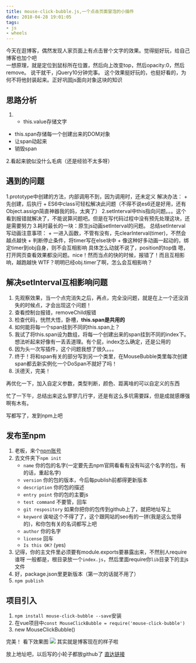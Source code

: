 ```yaml
---
title: mouse-click-bubble.js,一个点击页面冒泡的小插件
date: 2018-04-28 19:01:05
tags: 
- js
- wheels
---
```

今天在逛博客，偶然发现人家页面上有点击冒个文字的效果。觉得挺好玩，给自己博客也加个吧  
一想原理，就是定位到鼠标所在位置，然后向上改变top，然后opacity:0，然后remove。
说干就干，jQuery10分钟完事。
这个效果挺好玩的，也挺好看的，为何不将他封装起来。正好巩固js面向对象这块的知识
## 思路分析
1. + this.value存储文字
  + this.span存储每一个创建出来的DOM对象
  + 让span动起来
  + 销毁span

2.看起来貌似没什么毛病（还是经验不太多呀）

## 遇到的问题
<!--more-->
1.prototype中创建的方法，内部调用不到，因为调用时，还未定义
	解决办法：
	+ 先创建，后执行
	+ ES6中class可轻松解决此问题（不得不说es6还是好用，还有Object.assign简直神器我的妈，太爽了）
2.setInterval中this指向问题。。。这个看到报错就解决了，不能说算问题吧。但是在写代码过程中没有预先处理这块，还是需要努力
3.耗时最长的一块：原生js动画setInterval的问题。
	总结setInterval写动画注意事项：
	+ 一进入函数，不管有没有，先clearInterval(timer)，不然会越点越快
	+ 判断停止条件，将timer写在else块中
	+ 像这种好多动画一起动的，绑定timer到obj自身，则不会互相影响
具体怎么动就不说了，position的top值
嗯，打开网页查看效果都没问题。nice！然而当点的快的时候，报错了！而且互相影响，越跑越快
WTF？明明已经obj.timer了啊，怎么会互相影响？

## 解决setInterval互相影响问题
1. 先观察效果，当一个点完消失之后，再点，完全没问题，就是在上一个还没消失的时候点，才会出现这个问题！
2. 查看控制台报错，removeChild报错
3. 检查代码，恍然大悟，卧槽，**this.span是共用的**
4. 如何能将每一个span挂到不同的this.span上？
5. 我试了将this.span设为数组，将每一个创建出来的span挂到不同的index下。想法听起来好像有一丢丢道理。有个屁，index怎么确定，还是公用的
6. 因为头一次写插件，这个问题我想了很久。。。
7. 终于！将和span有关的部分写到另一个类里，在MouseBubble类里每次创建span都去新实例化一个DoSpan不就好了吗！
8. 沃德天，完美！

再优化一下，加入自定义参数，类型判断，颜色、距离啥的可以自定义的东西

忙了一下午，总结出来这么寥寥几行字，还是有这么多坑需要踩，但是成就感爆强啊有木有。

写都写了，发到npm上吧

## 发布至npm
1. 老板，来个[npm账号](https://www.npmjs.com/signup)
2. 去文件夹下`npm init`
	+ `name` 你的包的名字(一定要先去npm官网看看有没有叫这个名字的包，有的话，重起名字)
	+ `version` 你的包的版本，今后每publish前都得更新版本
	+ `description` 你的包的描述
	+ `entry point` 你的包的主要js
	+ `test command` 不要管，回车
	+ `git respository` 如果你把你的包传到github上了，就把地址写上
	+ `keyword` 诶呦这个不得了了，这个跟网站的seo有的一拼(我是这么觉得的)，和你包有关的名词都写上吧
	+ `author` 你的名字
	+ `license` 回车
	+ `Is this OK?` (yes) 
3. 记得，你的主文件里必须要有module.exports要暴露出来，不然别人require谁呀
	一般都是，根目录放一个`index.js`，然后里面require你`lib`目录下的主js文件
4. 好，package.json里更新版本（第一次的话就不用了）
5. `npm publish`

## 项目引入
1. `npm install mouse-click-bubble --save`安装
2. 在vue项目中`const MouseClickBubble = require('mouse-click-bubble')`
3. new MouseClickBubble()

完美！
看下效果图
![](/images/11264410-7fcdbc801a43d351.gif)
其实就是博客现在的样子啦

放上地址吧，以后写的小轮子都放github了  [直达链接](https://github.com/pangjunpeng/myWheel)


